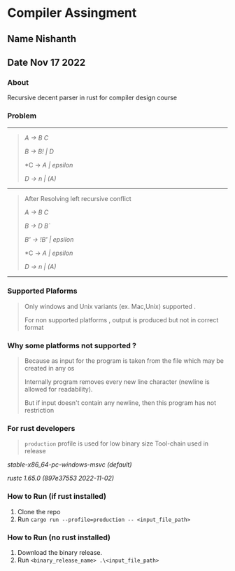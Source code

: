 # Compiler Assingment 

## **Name** Nishanth 
## **Date** Nov 17 2022

### About 
Recursive decent parser in rust for compiler design course

### Problem
-----
> *A  -> B C*
> 
> *B  -> B! | D*
> 
> *C  -> *A | epsilon*
> 
> *D  -> n  | (A)*
----
> After Resolving left recursive conflict 
> 
> *A  -> B C*
> 
> *B  -> D B`*
> 
> 
> *B' -> !B' | epsilon*
> 
> *C  -> *A | epsilon*
> 
> *D  -> n  | (A)*
----

### Supported Plaforms
> Only windows and Unix variants (ex. Mac,Unix) supported .
>
> For non supported platforms , output is produced but not in correct format 

### Why some platforms not supported ?
> Because as input for the program is taken from the file which may be created in any os
>
> Internally program removes every new line character (newline is allowed for readability).
>
> But if input doesn't contain any newline, then this program has not restriction

### For rust developers
> `production` profile is used for low  binary size
> Tool-chain used in release 

*stable-x86_64-pc-windows-msvc (default)*

*rustc 1.65.0 (897e37553 2022-11-02)*

### How to Run (if rust installed)
1. Clone the repo
2. Run `cargo run --profile=production -- <input_file_path>`

### How to Run (no rust installed)
1. Download the binary release.
2. Run `<binary_release_name> .\<input_file_path>`
